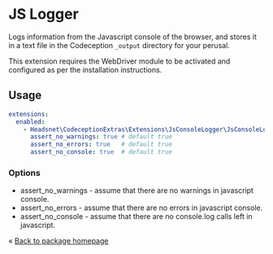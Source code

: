 
# JS Logger

Logs information from the Javascript console of the browser, and stores it in a
text file in the Codeception `_output` directory for your perusal.

This extension requires the WebDriver module to be activated and configured as
per the installation instructions.

## Usage

```yaml
extensions:
  enabled:
    - Headsnet\CodeceptionExtras\Extensions\JsConsoleLogger\JsConsoleLogger:
      assert_no_warnings: true # default true
      assert_no_errors: true   # default true
      assert_no_console: true  # default true
```
### Options

- assert_no_warnings - assume that there are no warnings in javascript console.
- assert_no_errors - assume that there are no errors in javascript console.
- assert_no_console - assume that there are no console.log calls left in javascript.

&laquo; [Back to package homepage](../../../)
